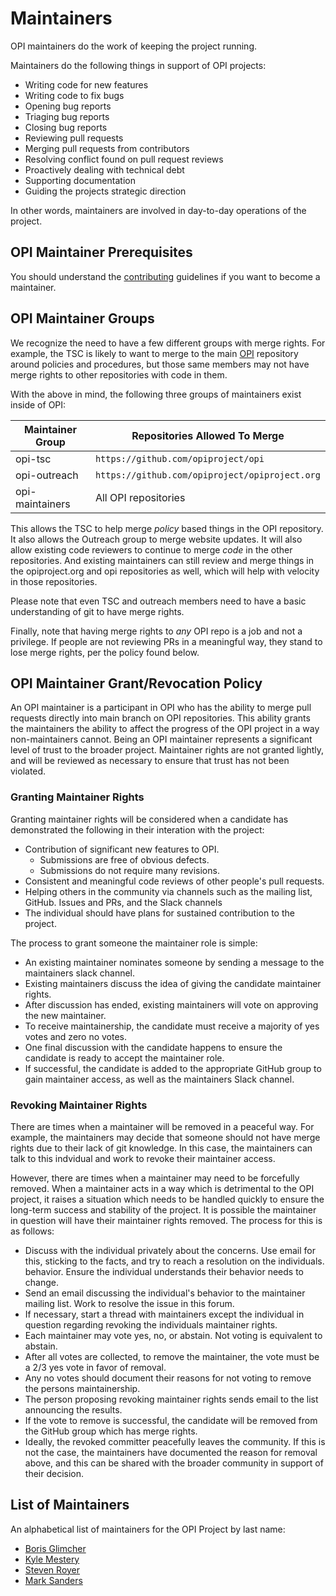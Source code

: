 # Maintainers

OPI maintainers do the work of keeping the project running.

Maintainers do the following things in support of OPI projects:

* Writing code for new features
* Writing code to fix bugs
* Opening bug reports
* Triaging bug reports
* Closing bug reports
* Reviewing pull requests
* Merging pull requests from contributors
* Resolving conflict found on pull request reviews
* Proactively dealing with technical debt
* Supporting documentation
* Guiding the projects strategic direction

In other words, maintainers are involved in day-to-day operations of the
project.

## OPI Maintainer Prerequisites

You should understand the [contributing](https://github.com/opiproject/opi/blob/main/CONTRIBUTING.md)
guidelines if you want to become a maintainer.

## OPI Maintainer Groups

We recognize the need to have a few different groups with merge rights. For
example, the TSC is likely to want to merge to the main
[OPI](https://github.com/opiproject/opi) repository around policies and
procedures, but those same members may not have merge rights to other
repositories with code in them.

With the above in mind, the following three groups of maintainers exist inside
of OPI:

| Maintainer Group | Repositories Allowed To Merge                  |
| ---------------- | ---------------------------------------------- |
| opi-tsc          | `https://github.com/opiproject/opi`            |
| opi-outreach     | `https://github.com/opiproject/opiproject.org` |
| opi-maintainers  | All OPI repositories                           |

This allows the TSC to help merge *policy* based things in the OPI
repository. It also allows the Outreach group to merge website updates. It will
also allow existing code reviewers to continue to merge *code* in the other
repositories. And existing maintainers can still review and merge things in the
opiproject.org and opi repositories as well, which will help with velocity in
those repositories.

Please note that even TSC and outreach members need to have a basic
understanding of git to have merge rights.

Finally, note that having merge rights to *any* OPI repo is a job and not a
privilege. If people are not reviewing PRs in a meaningful way, they stand to
lose merge rights, per the policy found below.

## OPI Maintainer Grant/Revocation Policy

An OPI maintainer is a participant in OPI who has the ability to merge pull
requests directly into main branch on OPI repositories. This ability grants
the maintainers the ability to affect the progress of the OPI project in a way
non-maintainers cannot. Being an OPI maintainer represents a significant level
of trust to the broader project. Maintainer rights are not granted lightly,
and will be reviewed as necessary to ensure that trust has not been violated.

### Granting Maintainer Rights

Granting maintainer rights will be considered when a candidate has demonstrated
the following in their interation with the project:

* Contribution of significant new features to OPI.
  * Submissions are free of obvious defects.
  * Submissions do not require many revisions.
* Consistent and meaningful code reviews of other people's pull requests.
* Helping others in the community via channels such as the mailing list,
  GitHub. Issues and PRs, and the Slack channels
* The individual should have plans for sustained contribution to the project.

The process to grant someone the maintainer role is simple:

* An existing maintainer nominates someone by sending a message to the
  maintainers slack channel.
* Existing maintainers discuss the idea of giving the candidate maintainer
  rights.
* After discussion has ended, existing maintainers will vote on approving the
  new maintainer.
* To receive maintainership, the candidate must receive a majority of yes votes
  and zero no votes.
* One final discussion with the candidate happens to ensure the candidate is
  ready to accept the maintainer role.
* If successful, the candidate is added to the appropriate GitHub group to
  gain maintainer access, as well as the maintainers Slack channel.

### Revoking Maintainer Rights

There are times when a maintainer will be removed in a peaceful way. For
example, the maintainers may decide that someone should not have merge rights
due to their lack of git knowledge. In this case, the maintainers can talk
to this indvidual and work to revoke their maintainer access.

However, there are times when a maintainer may need to be forcefully
removed. When a maintainer acts in a way which is detrimental to the OPI
project, it raises a situation which needs to be handled quickly to ensure the
long-term success and stability of the project. It is possible the
maintainer in question will have their maintainer rights removed. The process
for this is as follows:

* Discuss with the individual privately about the concerns. Use email for this,
  sticking to the facts, and try to reach a resolution on the individuals.
  behavior. Ensure the individual understands their behavior needs to change.
* Send an email discussing the individual's behavior to the maintainer mailing
  list. Work to resolve the issue in this forum.
* If necessary, start a thread with maintainers except the individual in
  question regarding revoking the individuals maintainer rights.
* Each maintainer may vote yes, no, or abstain. Not voting is equivalent to
  abstain.
* After all votes are collected, to remove the maintainer, the vote must be
  a 2/3 yes vote in favor of removal.
* Any no votes should document their reasons for not voting to remove the
  persons maintainership.
* The person proposing revoking maintainer rights sends email to the list
  announcing the results.
* If the vote to remove is successful, the candidate will be removed from the
  GitHub group which has merge rights.
* Ideally, the revoked committer peacefully leaves the community. If this is
  not the case, the maintainers have documented the reason for removal above,
  and this can be shared with the broader community in support of their
  decision.

## List of Maintainers

An alphabetical list of maintainers for the OPI Project by last name:

* [Boris Glimcher](https://github.com/glimchb)
* [Kyle Mestery](https://github.com/mestery)
* [Steven Royer](https://github.com/seroyer)
* [Mark Sanders](https://github.com/sandersms)
